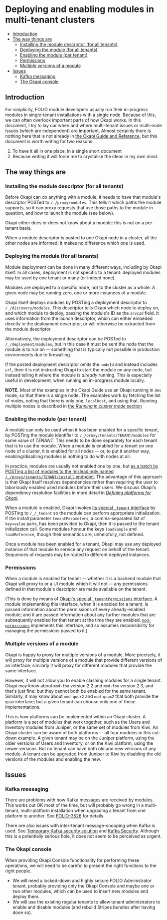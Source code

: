 # Deploying and enabling modules in multi-tenant clusters

<!-- md2toc -l 2 deploy-and-enable.md -->
* [Introduction](#introduction)
* [The way things are](#the-way-things-are)
    * [Installing the module descriptor (for all tenants)](#installing-the-module-descriptor-for-all-tenants)
    * [Deploying the module (for all tenants)](#deploying-the-module-for-all-tenants)
    * [Enabling the module (per tenant)](#enabling-the-module-per-tenant)
    * [Permissions](#permissions)
    * [Multiple versions of a module](#multiple-versions-of-a-module)
* [Issues](#issues)
    * [Kafka messaging](#kafka-messaging)
    * [The Okapi console](#the-okapi-console)



## Introduction

For simplicity, FOLIO module developers usually run their in-progress modules in single-tenant installations with a single node. Because of this, we can often overlook important parts of how Okapi works. In this document, I try to lay our when and where multi-tenant issues or multi-node issues (which are independent) are important. Almost certainly there is nothing here that is not already in [the Okapi Guide and Reference](https://github.com/folio-org/okapi/blob/master/doc/guide.md), but this document is worth writing for two reasons:
1. To have it all in one place, in a single short document
2. Because writing it will force me to crystalise the ideas in my own mind.



## The way things are


### Installing the module descriptor (for all tenants)

Before Okapi can do anything with a module, it needs to have that module's descriptor POSTed to `/_/proxy/modules`. This tells it which paths the module supports, so it can proxy requests that use those paths to the module in question, and how to launch the module (see below).

Okapi either does or does not know about a module: this is not on a per-tenant basis.

When a module descriptor is posted to one Okapi node in a cluster, all the other nodes are informed: it makes no difference which one is used.


### Deploying the module (for all tenants)

Module deployment can be done in many different ways, including by Okapi itself. In all cases, deployment is not specific to a tenant: deployed modules may be used by one tenant or many (or indeed none).

Modules are deployed to a specific node, not to the cluster as a whole. A given node may be running zero, one or more instances of a module.

Okapi itself deploys modules by POSTing a deployment descriptor to `/_/discovery/modules`. This descriptor tells Okapi which node to deploy on, and which module to deploy, passing the module's ID as the `srvcId` field. It uses information from the launch descriptor, which can either embeded directly in the deployment descriptor, or will otherwise be extracted from the module descriptor.

Alternatively, the deployment descriptor can be POSTed to `/_/deployment/modules`, but in this case it must be sent the node that the module is to run on -- something that is typically not possible in production environments due to firewalling.

If the posted deployment descriptor omits the `nodeId` and instead includes `url`, then it is not instructing Okapi to start the module on any node, but instead telling it where the module is _already_ running. This is especially useful in development, when running an in-progress module locally.

**NOTE.**
Most of the examples in the Okapi Guide use an Okapi running in `dev` mode, so that there is a single node. The examples work by fetching the list of nodes, noting that there is only one, `localhost`, and using that. Running multiple nodes is described in [the _Running in cluster mode_ section](https://github.com/folio-org/okapi/blob/master/doc/guide.md#running-in-cluster-mode)


### Enabling the module (per tenant)

A module can only be used when it has been enabled for a specific tenant, by POSTing the module identifier to `/_/proxy/tenants/TENANT/modules` for some value of _TENANT_. This needs to be done separately for each tenant that is to use the module. When a module is enabled for a tenant on one node of a cluster, it is enabled for all nodes -- or, to put it another way, enabling/disabling modules is nothing to do with nodes at all.

In practice, modules are usually not enabled one by one, but [as a batch by POSTing a list of modules to the misleadingly named `/_/proxy/tenants/TENANT/install` endpoint](https://github.com/folio-org/okapi/blob/master/doc/guide.md#install-modules-per-tenant). The advantage of this approach is that Okapi itself resolves dependencies rather than requiring the user to laboriously enabled used modules before their users. We discuss Okapi's dependency resolution facilities in more detail in [_Defining platforms for Okapi_](okapi-platforms.md).

When a module is enabled, Okapi invokes [its special `_tenant` interface](https://github.com/folio-org/okapi/blob/master/doc/guide.md#example-3-upgrading-versions-environment-and-the-_tenant-interface) by POSTing to `/_/_tenant` so the module can perform appropriate initialization. If the install parameter `tenantParameters`, a comma-separated list of `key=value` pairs, has been provided to Okapi, then it is passed to the tenant initializaton call. Some modules honour the keys `loadSample` and `loadReference`, though their semantics are, unhelpfully, not defined.

Once a module has been enabled for a tenant, Okapi may use any deployed instance of that module to service any request on behalf of the tenant. Sequences of requests may be routed to different deployed instances.


### Permissions

When a module is enabled for tenant -- whether it is a backend module that Okapi will proxy to or a UI module which it will not -- any permissions defined in that module's descriptor are made available on the tenant.

(This is done by means of [Okapi's special `_tenantPermissions` interface](https://github.com/folio-org/okapi/blob/master/doc/guide.md#permissions-and-the-_tenantpermissions-interface). A module implementing this interface, when it is enabled for a tenant, is passed information about the permissions of every already-enabled module; and it are passed information about any further modules that are subsequently enabled for that tenant at the time they are enabled. [`mod-permissions`](https://github.com/folio-org/mod-permissions) implements this interface, and so assumes responsibility for managing the permissions passed to it.)


### Multiple versions of a module

Okapi is happy to proxy for multiple versions of a module. More precisely, it will proxy for multiple versions of a module that provide different versions of an interface; similarly it will proxy for different modules that provide the same interface.

However, it will not allow you to enable clashing modules for a single tenant. Okapi may know about `mod-foo` version 2.2 and `mod-foo` version 2.3, and that's just fine: but they cannot both be enabled for the same tenant. Similarly, it may know about `mod-quux2` and `mod-quux2` that both provide the `quux` interface; but a given tenant can choose only one of these implementations.

This is how platforms can be implemented within an Okapi cluster. A platform is a set of modules that work together, such as the Users and Inventory modules from Juniper, or the same set of modules from Kiwi. An Okapi cluster can be aware of both platforms -- all four modules in this cut-down example. A given tenant may be on the Juniper platform, using the older versions of Users and Inventory, or on the Kiwi platform, using the newer versions. But no tenant can have both old and new versions of any module. A tenant can be upgraded from Juniper to Kiwi by disabling the old versions of the modules and enabling the new.



## Issues


### Kafka messaging

There are problems with how Kafka messages are received by modules. This works out OK most of the time, but will probably go wrong in a multi-tenant, multi-platform installation when upgrading a tenant from one platform to another. See [FOLIO-3526](https://issues.folio.org/browse/FOLIO-3526) for details.

There are also issues with inter-tenant message-snooping when Kafka is used. See [Temporary Kafka security solution](https://wiki.folio.org/display/DD/Temporary+Kafka+security+solution) and [Kafka Security](https://wiki.folio.org/display/~vbar/Kafka+Security). Although this is a potentially serious hole, it does not seem to be perceived as urgent.


### The Okapi console

When providing Okapi Console functionality for performing these operations, we will need to be careful to present the right functions to the right people.

* We will need a locked-down and highly secure FOLIO Administrator tenant, probably providing only the Okapi Console and maybe one or two other modules, which can be used to insert new modules and deploy them.
* We will use the existing regular tenants to allow tenant administrators to enable and disable modules (and rebuild Stripes bundles after having done so).



